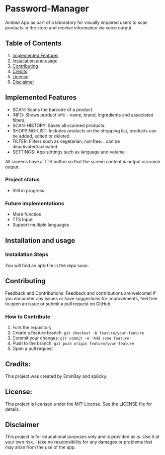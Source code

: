 # Password-Manager
Andoid App as part of a laboratory for visually impaired users to scan products in the store and receive information via voice output.

## Table of Contents
1. [Implemented Features](#Implemented-Features)
2. [Installation and usage](#installation-and-usage)
3. [Contributing](#contributing)
4. [Credits](#credits)
5. [License](#license)
6. [Disclaimer](#disclaimer)

## Implemented Features
- SCAN: Scans the barcode of a product.
- INFO: Shows product info - name, brand, ingredients and associated filters.
- SCAN-HISTORY: Saves all scanned products.
- SHOPPING-LIST: Includes products on the shopping list, products can be added, edited or deleted.
- FILTER: Filters such as vegetarian, nut-free... can be deactivated/activated
- SETTINGS: App settings such as language and volume

All screens have a TTS button so that the screen content is output via voice output.

### Project status
- Still in progress

### Future implementations
- More functios
- TTS Input
- Support multiple languages

## Installation and usage
### Installation Steps
You will find an apk-file in the repo soon.

## Contributing
Feedback and Contributions: Feedback and contributions are welcome! If you encounter any issues or have suggestions for improvements, feel free to open an issue or submit a pull request on GitHub.

### How to Contribute
1. Fork the repository
2. Create a feature branch: `git checkout -b feature/your-feature`
3. Commit your changes: `git commit -m 'Add some feature'`
4. Push to the branch: `git push origin feature/your-feature`
5. Open a pull request

## Credits:
This project was created by EminBay and sp8cky.

## License:
This project is licensed under the MIT-License. See the LICENSE file for details.

## Disclaimer
This project is for educational purposes only and is provided as is. Use it at your own risk. I take no responsibility for any damages or problems that may arise from the use of the app.
